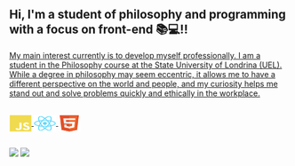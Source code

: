 ## Hi, I'm a student of philosophy and programming with a focus on front-end 📚💻!!
<div align="center">
  <a href="https://github.com/KaremSenhorini">
</div>

My main interest currently is to develop myself professionally. I am a student in the Philosophy course at the State University of Londrina (UEL). While a degree in philosophy may seem eccentric, it allows me to have a different perspective on the world and people, and my curiosity helps me stand out and solve problems quickly and ethically in the workplace.

<div style="display: inline_block"><br>
  <img align="center" alt="Rafa-Js" height="30" width="40" src="https://raw.githubusercontent.com/devicons/devicon/master/icons/javascript/javascript-plain.svg">
  <img align="center" alt="Rafa-React" height="30" width="40" src="https://raw.githubusercontent.com/devicons/devicon/master/icons/react/react-original.svg">
  <img align="center" alt="Rafa-HTML" height="30" width="40" src="https://raw.githubusercontent.com/devicons/devicon/master/icons/html5/html5-original.svg">
 
  ##
 
<div> 
  <a href = "mailto:karemsenhorini@gmail.com"><img src="https://img.shields.io/badge/-Gmail-%23333?style=for-the-badge&logo=gmail&logoColor=white" target="_blank"></a>
  <a href="https://www.linkedin.com/in/karem-senhorini" target="_blank"><img src="https://img.shields.io/badge/-LinkedIn-%230077B5?style=for-the-badge&logo=linkedin&logoColor=white" target="_blank"></a> 
  
</div>
